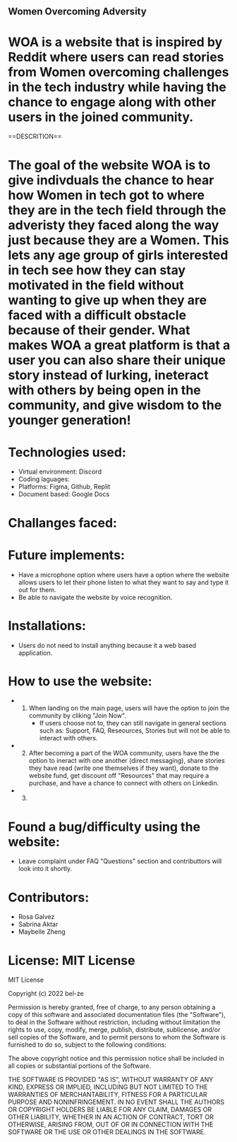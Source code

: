 ## Women Overcoming Adversity
# WOA is a website that is inspired by Reddit where users can read stories from Women overcoming challenges in the tech industry while having the chance to engage along with other users in the joined community. 

==DESCRITION==
# The goal of the website WOA is to give indivduals the chance to hear how Women in tech got to where they are in the tech field through the adveristy they faced along the way just because they are a Women. This lets any age group of girls interested in tech see how they can stay motivated in the field without wanting to give up when they are faced with a difficult obstacle because of their gender. What makes WOA a great platform is that a user you can also share their unique story instead of lurking, ineteract with others by being open in the community, and give wisdom to the younger generation!

# Technologies used:  
- Virtual environment: Discord
- Coding laguages: 
- Platforms: Figma, Github, Replit
- Document based: Google Docs

# Challanges faced: 

# Future implements: 
- Have a microphone option where users have a option where the website allows users to let their phone listen to what they want to say and type it out for them. 
- Be able to navigate the website by voice recognition.

# Installations:
- Users do not need to install anything because it a web based application. 

# How to use the website: 
- 1) When landing on the main page, users will have the option to join the community by cliking "Join Now".
     - If users choose not to, they can still navigate in general sections such as: Support, FAQ, Reseources, Stories but will not be able to interact with others.
- 2) After becoming a part of the WOA community, users have the the option to ineract with one another (direct messaging), share stories they have read (write one themselves if they want), donate to the website fund, get discount off "Resources" that may require a purchase, and have a chance to connect with others on Linkedin.
- 3) 

# Found a bug/difficulty using the website: 
- Leave complaint under FAQ "Questions" section and contributtors will look into it shortly. 

# Contributors: 
- Rosa Galvez
- Sabrina Aktar
- Maybelle Zheng



# License: MIT License
MIT License

Copyright (c) 2022 bel-ze

Permission is hereby granted, free of charge, to any person obtaining a copy
of this software and associated documentation files (the "Software"), to deal
in the Software without restriction, including without limitation the rights
to use, copy, modify, merge, publish, distribute, sublicense, and/or sell
copies of the Software, and to permit persons to whom the Software is
furnished to do so, subject to the following conditions:

The above copyright notice and this permission notice shall be included in all
copies or substantial portions of the Software.

THE SOFTWARE IS PROVIDED "AS IS", WITHOUT WARRANTY OF ANY KIND, EXPRESS OR
IMPLIED, INCLUDING BUT NOT LIMITED TO THE WARRANTIES OF MERCHANTABILITY,
FITNESS FOR A PARTICULAR PURPOSE AND NONINFRINGEMENT. IN NO EVENT SHALL THE
AUTHORS OR COPYRIGHT HOLDERS BE LIABLE FOR ANY CLAIM, DAMAGES OR OTHER
LIABILITY, WHETHER IN AN ACTION OF CONTRACT, TORT OR OTHERWISE, ARISING FROM,
OUT OF OR IN CONNECTION WITH THE SOFTWARE OR THE USE OR OTHER DEALINGS IN THE
SOFTWARE.


